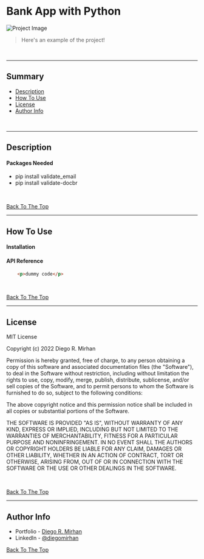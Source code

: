# Bank App with Python

![Project Image](https://s7.gifyu.com/images/GIF_2022_03_12_09_23_08.gif)

> Here's an example of the project!
<br />

---

## Summary

- [Description](#description)
- [How To Use](#how-to-use)
- [License](#license)
- [Author Info](#author-info)
<br />

---

## Description



#### Packages Needed 

- pip install validate_email
- pip install validate-docbr

<br />

[Back To The Top](#bank-app-with-python)

---

## How To Use

#### Installation



#### API Reference

```html
    <p>dummy code</p>
```

<br />

[Back To The Top](#bank-app-with-python)

---

## License

MIT License

Copyright (c) 2022 Diego R. Mirhan

Permission is hereby granted, free of charge, to any person obtaining a copy
of this software and associated documentation files (the "Software"), to deal
in the Software without restriction, including without limitation the rights
to use, copy, modify, merge, publish, distribute, sublicense, and/or sell
copies of the Software, and to permit persons to whom the Software is
furnished to do so, subject to the following conditions:

The above copyright notice and this permission notice shall be included in all
copies or substantial portions of the Software.

THE SOFTWARE IS PROVIDED "AS IS", WITHOUT WARRANTY OF ANY KIND, EXPRESS OR
IMPLIED, INCLUDING BUT NOT LIMITED TO THE WARRANTIES OF MERCHANTABILITY,
FITNESS FOR A PARTICULAR PURPOSE AND NONINFRINGEMENT. IN NO EVENT SHALL THE
AUTHORS OR COPYRIGHT HOLDERS BE LIABLE FOR ANY CLAIM, DAMAGES OR OTHER
LIABILITY, WHETHER IN AN ACTION OF CONTRACT, TORT OR OTHERWISE, ARISING FROM,
OUT OF OR IN CONNECTION WITH THE SOFTWARE OR THE USE OR OTHER DEALINGS IN THE
SOFTWARE.

<br />

[Back To The Top](#bank-app-with-python)

---

## Author Info

- Portfolio - [Diego R. Mirhan](https://shor.by/diegomirhan)
- LinkedIn - [@diegomirhan](https://www.linkedin.com/in/diegomirhan/)

[Back To The Top](#bank-app-with-python)
